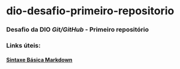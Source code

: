 # dio-desafio-primeiro-repositorio
### Desafio da **DIO** <em>Git/GitHub</em> - Primeiro repositório

### Links úteis:
#### [Sintaxe Básica Markdown](https://www.markdownguide.org/basic-syntax/)
